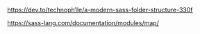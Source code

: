 https://dev.to/technoph1le/a-modern-sass-folder-structure-330f

https://sass-lang.com/documentation/modules/map/